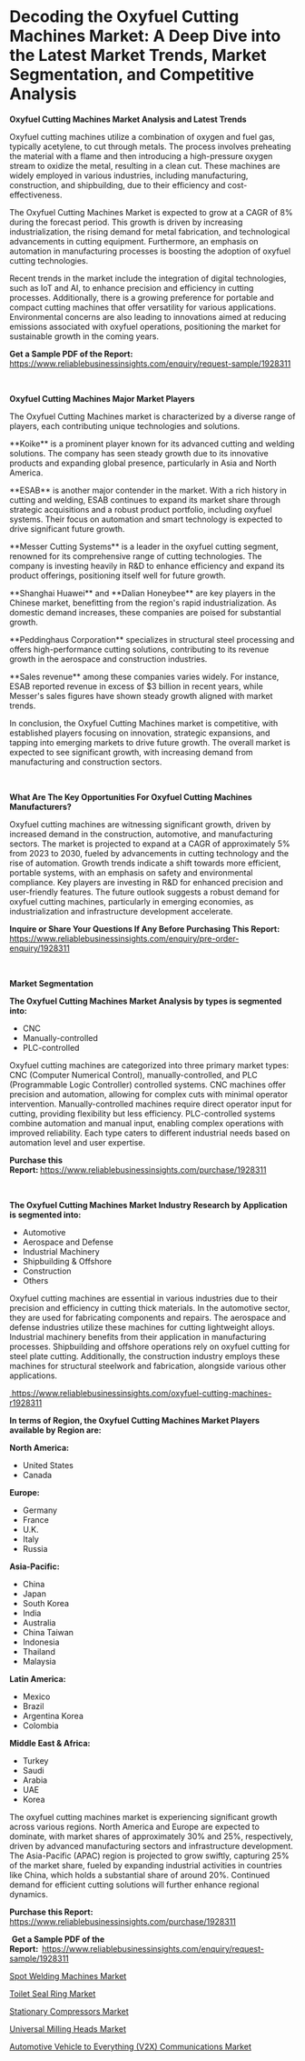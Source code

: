 <p><h1>Decoding the Oxyfuel Cutting Machines Market: A Deep Dive into the Latest Market Trends, Market Segmentation, and Competitive Analysis</h1></p><p><strong>Oxyfuel Cutting Machines Market Analysis and Latest Trends</strong></p>
<p><p>Oxyfuel cutting machines utilize a combination of oxygen and fuel gas, typically acetylene, to cut through metals. The process involves preheating the material with a flame and then introducing a high-pressure oxygen stream to oxidize the metal, resulting in a clean cut. These machines are widely employed in various industries, including manufacturing, construction, and shipbuilding, due to their efficiency and cost-effectiveness.</p><p>The Oxyfuel Cutting Machines Market is expected to grow at a CAGR of 8% during the forecast period. This growth is driven by increasing industrialization, the rising demand for metal fabrication, and technological advancements in cutting equipment. Furthermore, an emphasis on automation in manufacturing processes is boosting the adoption of oxyfuel cutting technologies.</p><p>Recent trends in the market include the integration of digital technologies, such as IoT and AI, to enhance precision and efficiency in cutting processes. Additionally, there is a growing preference for portable and compact cutting machines that offer versatility for various applications. Environmental concerns are also leading to innovations aimed at reducing emissions associated with oxyfuel operations, positioning the market for sustainable growth in the coming years.</p></p>
<p><strong>Get a Sample PDF of the Report:&nbsp;</strong> <a href="https://www.reliablebusinessinsights.com/enquiry/request-sample/1928311?utm_campaign=1113&utm_medium=2&utm_source=Github&utm_content=ia&utm_term=25102024&utm_id=oxyfuel-cutting-machines">https://www.reliablebusinessinsights.com/enquiry/request-sample/1928311</a></p>
<p>&nbsp;</p>
<p><strong>Oxyfuel Cutting Machines Major Market Players</strong></p>
<p><p>The Oxyfuel Cutting Machines market is characterized by a diverse range of players, each contributing unique technologies and solutions. </p><p>**Koike** is a prominent player known for its advanced cutting and welding solutions. The company has seen steady growth due to its innovative products and expanding global presence, particularly in Asia and North America.</p><p>**ESAB** is another major contender in the market. With a rich history in cutting and welding, ESAB continues to expand its market share through strategic acquisitions and a robust product portfolio, including oxyfuel systems. Their focus on automation and smart technology is expected to drive significant future growth.</p><p>**Messer Cutting Systems** is a leader in the oxyfuel cutting segment, renowned for its comprehensive range of cutting technologies. The company is investing heavily in R&D to enhance efficiency and expand its product offerings, positioning itself well for future growth.</p><p>**Shanghai Huawei** and **Dalian Honeybee** are key players in the Chinese market, benefitting from the region's rapid industrialization. As domestic demand increases, these companies are poised for substantial growth.</p><p>**Peddinghaus Corporation** specializes in structural steel processing and offers high-performance cutting solutions, contributing to its revenue growth in the aerospace and construction industries.</p><p>**Sales revenue** among these companies varies widely. For instance, ESAB reported revenue in excess of $3 billion in recent years, while Messer's sales figures have shown steady growth aligned with market trends.</p><p>In conclusion, the Oxyfuel Cutting Machines market is competitive, with established players focusing on innovation, strategic expansions, and tapping into emerging markets to drive future growth. The overall market is expected to see significant growth, with increasing demand from manufacturing and construction sectors.</p></p>
<p>&nbsp;</p>
<p><strong>What Are The Key Opportunities For Oxyfuel Cutting Machines Manufacturers?</strong></p>
<p><p>Oxyfuel cutting machines are witnessing significant growth, driven by increased demand in the construction, automotive, and manufacturing sectors. The market is projected to expand at a CAGR of approximately 5% from 2023 to 2030, fueled by advancements in cutting technology and the rise of automation. Growth trends indicate a shift towards more efficient, portable systems, with an emphasis on safety and environmental compliance. Key players are investing in R&D for enhanced precision and user-friendly features. The future outlook suggests a robust demand for oxyfuel cutting machines, particularly in emerging economies, as industrialization and infrastructure development accelerate.</p></p>
<p><strong>Inquire or Share Your Questions If Any Before Purchasing This Report:</strong> <a href="https://www.reliablebusinessinsights.com/enquiry/pre-order-enquiry/1928311?utm_campaign=1113&utm_medium=2&utm_source=Github&utm_content=ia&utm_term=25102024&utm_id=oxyfuel-cutting-machines">https://www.reliablebusinessinsights.com/enquiry/pre-order-enquiry/1928311</a></p>
<p>&nbsp;</p>
<p><strong>Market Segmentation</strong></p>
<p><strong>The Oxyfuel Cutting Machines Market Analysis by types is segmented into:</strong></p>
<p><ul><li>CNC</li><li>Manually-controlled</li><li>PLC-controlled</li></ul></p>
<p><p>Oxyfuel cutting machines are categorized into three primary market types: CNC (Computer Numerical Control), manually-controlled, and PLC (Programmable Logic Controller) controlled systems. CNC machines offer precision and automation, allowing for complex cuts with minimal operator intervention. Manually-controlled machines require direct operator input for cutting, providing flexibility but less efficiency. PLC-controlled systems combine automation and manual input, enabling complex operations with improved reliability. Each type caters to different industrial needs based on automation level and user expertise.</p></p>
<p><strong>Purchase this Report:&nbsp;</strong><a href="https://www.reliablebusinessinsights.com/purchase/1928311?utm_campaign=1113&utm_medium=2&utm_source=Github&utm_content=ia&utm_term=25102024&utm_id=oxyfuel-cutting-machines">https://www.reliablebusinessinsights.com/purchase/1928311</a></p>
<p>&nbsp;</p>
<p><strong>The Oxyfuel Cutting Machines Market Industry Research by Application is segmented into:</strong></p>
<p><ul><li>Automotive</li><li>Aerospace and Defense</li><li>Industrial Machinery</li><li>Shipbuilding & Offshore</li><li>Construction</li><li>Others</li></ul></p>
<p><p>Oxyfuel cutting machines are essential in various industries due to their precision and efficiency in cutting thick materials. In the automotive sector, they are used for fabricating components and repairs. The aerospace and defense industries utilize these machines for cutting lightweight alloys. Industrial machinery benefits from their application in manufacturing processes. Shipbuilding and offshore operations rely on oxyfuel cutting for steel plate cutting. Additionally, the construction industry employs these machines for structural steelwork and fabrication, alongside various other applications.</p></p>
<p><a href="https://www.reliablebusinessinsights.com/oxyfuel-cutting-machines-r1928311?utm_campaign=1113&utm_medium=2&utm_source=Github&utm_content=ia&utm_term=25102024&utm_id=oxyfuel-cutting-machines">&nbsp;https://www.reliablebusinessinsights.com/oxyfuel-cutting-machines-r1928311</a></p>
<p><strong>In terms of Region, the Oxyfuel Cutting Machines Market Players available by Region are:</strong></p>
<p>
    <p> <strong> North America: </strong>
        <ul>
            <li>United States</li>
            <li>Canada</li>
        </ul>
        </p> 
    <p> <strong> Europe: </strong>
        <ul>
            <li>Germany</li>
            <li>France</li>
            <li>U.K.</li>
            <li>Italy</li>
            <li>Russia</li>
        </ul>
        </p> 
    <p> <strong> Asia-Pacific: </strong>
        <ul>
            <li>China</li>
            <li>Japan</li>
            <li>South Korea</li>
            <li>India</li>
            <li>Australia</li>
            <li>China Taiwan</li>
            <li>Indonesia</li>
            <li>Thailand</li>
            <li>Malaysia</li>
        </ul>
        </p> 
    <p> <strong> Latin America: </strong>
        <ul>
            <li>Mexico</li>
            <li>Brazil</li>
            <li>Argentina Korea</li>
            <li>Colombia</li>
        </ul>
        </p> 
    <p> <strong> Middle East & Africa: </strong>
        <ul>
            <li>Turkey</li>
            <li>Saudi</li>
            <li>Arabia</li>
            <li>UAE</li>
            <li>Korea</li>
        </ul>
    </p>
    </p>
<p><p>The oxyfuel cutting machines market is experiencing significant growth across various regions. North America and Europe are expected to dominate, with market shares of approximately 30% and 25%, respectively, driven by advanced manufacturing sectors and infrastructure development. The Asia-Pacific (APAC) region is projected to grow swiftly, capturing 25% of the market share, fueled by expanding industrial activities in countries like China, which holds a substantial share of around 20%. Continued demand for efficient cutting solutions will further enhance regional dynamics.</p></p>
<p><strong>Purchase this Report: </strong><a href="https://www.reliablebusinessinsights.com/purchase/1928311?utm_campaign=1113&utm_medium=2&utm_source=Github&utm_content=ia&utm_term=25102024&utm_id=oxyfuel-cutting-machines">https://www.reliablebusinessinsights.com/purchase/1928311</a></p>
<p>&nbsp;<strong>Get a Sample PDF of the Report:&nbsp;&nbsp;</strong><a href="https://www.reliablebusinessinsights.com/enquiry/request-sample/1928311?utm_campaign=1113&utm_medium=2&utm_source=Github&utm_content=ia&utm_term=25102024&utm_id=oxyfuel-cutting-machines">https://www.reliablebusinessinsights.com/enquiry/request-sample/1928311</a></p>
<p><strong></strong></p>
<p><p><a href="https://issuu.com/reportprime-2/docs/spot-welding-machines-market-size-2_bcfdd57e18137f?utm_campaign=1113&utm_medium=2&utm_source=Github&utm_content=ia&utm_term=25102024&utm_id=oxyfuel-cutting-machines">Spot Welding Machines Market</a></p><p><a href="https://github.com/tewellnudorennk/Market-Research-Report-List-1/blob/main/toilet-seal-ring-market.md?utm_campaign=1113&utm_medium=2&utm_source=Github&utm_content=ia&utm_term=25102024&utm_id=oxyfuel-cutting-machines">Toilet Seal Ring Market</a></p><p><a href="https://github.com/keitelmoprotinu/Market-Research-Report-List-1/blob/main/stationary-compressors-market.md?utm_campaign=1113&utm_medium=2&utm_source=Github&utm_content=ia&utm_term=25102024&utm_id=oxyfuel-cutting-machines">Stationary Compressors Market</a></p><p><a href="https://issuu.com/reportprime-2/docs/universal-milling-heads-market-size-2030.pptx?utm_campaign=1113&utm_medium=2&utm_source=Github&utm_content=ia&utm_term=25102024&utm_id=oxyfuel-cutting-machines">Universal Milling Heads Market</a></p><p><a href="https://www.linkedin.com/pulse/automotive-vehicle-everything-v2x-communications-industry-tht4e?utm_campaign=1113&utm_medium=2&utm_source=Github&utm_content=ia&utm_term=25102024&utm_id=oxyfuel-cutting-machines">Automotive Vehicle to Everything (V2X) Communications Market</a></p></p>